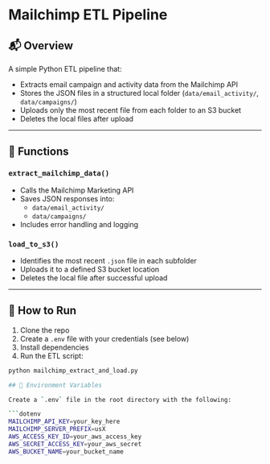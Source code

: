 # Mailchimp ETL Pipeline

## 📬 Overview

A simple Python ETL pipeline that:

- Extracts email campaign and activity data from the Mailchimp API
- Stores the JSON files in a structured local folder (`data/email_activity/`, `data/campaigns/`)
- Uploads only the most recent file from each folder to an S3 bucket
- Deletes the local files after upload

---

## 🧠 Functions

### `extract_mailchimp_data()`
- Calls the Mailchimp Marketing API
- Saves JSON responses into:
  - `data/email_activity/`
  - `data/campaigns/`
- Includes error handling and logging

### `load_to_s3()`
- Identifies the most recent `.json` file in each subfolder
- Uploads it to a defined S3 bucket location
- Deletes the local file after successful upload

---

## 🚀 How to Run

1. Clone the repo  
2. Create a `.env` file with your credentials (see below)  
3. Install dependencies  
4. Run the ETL script:

```bash
python mailchimp_extract_and_load.py

## 🔐 Environment Variables

Create a `.env` file in the root directory with the following:

```dotenv
MAILCHIMP_API_KEY=your_key_here
MAILCHIMP_SERVER_PREFIX=usX
AWS_ACCESS_KEY_ID=your_aws_access_key
AWS_SECRET_ACCESS_KEY=your_aws_secret
AWS_BUCKET_NAME=your_bucket_name



